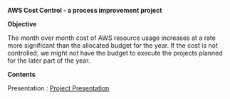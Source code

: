 **AWS Cost Control - a process improvement project**

**Objective**

The month over month cost of AWS resource usage increases at a rate more significant than the allocated budget for the year. If the cost is not controlled, we might not have the budget to execute the projects planned for the later part of the year. 


**Contents**

Presentation : [Project Presentation](MBC_638_Project/Tamilselvan_Tamilmani_MBC638_Project.pptx)